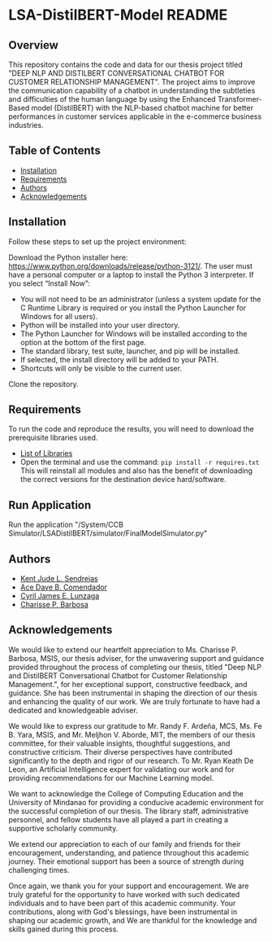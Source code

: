 # LSA-DistilBERT-Model README

## Overview
This repository contains the code and data for our thesis project titled "DEEP NLP AND DISTILBERT CONVERSATIONAL CHATBOT FOR CUSTOMER RELATIONSHIP MANAGEMENT". The project aims to improve the communication capability of a chatbot in understanding the subtleties and difficulties of the human language by using the Enhanced Transformer-Based model (DistilBERT) with the NLP-based chatbot machine for better performances in customer services applicable in the e-commerce business industries.

## Table of Contents
- [Installation](#installation)
- [Requirements](#requirements)
- [Authors](#authors)
- [Acknowledgements](#acknowledgements)

## Installation
Follow these steps to set up the project environment:

Download the Python installer here: https://www.python.org/downloads/release/python-3121/.
The user must have a personal computer or a laptop to install the Python 3 interpreter.
If you select “Install Now”:
- You will not need to be an administrator (unless a system update for the C Runtime Library is required or you install the Python Launcher for Windows for all users).
- Python will be installed into your user directory.
- The Python Launcher for Windows will be installed according to the option at the bottom of the first page.
- The standard library, test suite, launcher, and pip will be installed.
- If selected, the install directory will be added to your PATH.
- Shortcuts will only be visible to the current user.

Clone the repository.

## Requirements
To run the code and reproduce the results, you will need to download the prerequisite libraries used.
- [List of Libraries](https://github.com/KJSendrejas/LSA-DistilBERT-Model/blob/9223b5795561b476720d6eb43665730f53a72285/requires.txt)
- Open the terminal and use the command:
```pip install -r requires.txt```
This will reinstall all modules and also has the benefit of downloading the correct versions for the destination device hard/software.

## Run Application
Run the application "/System/CCB Simulator/LSADistilBERT/simulator/FinalModelSimulator.py"

## Authors
- [Kent Jude L. Sendrejas](https://github.com/KJSendrejas)
- [Ace Dave B. Comendador](https://github.com/Ishik1i)
- [Cyril James E. Lunzaga](https://github.com/DarkMatterCJL)
- [Charisse P. Barbosa]()

## Acknowledgements
We would like to extend our heartfelt appreciation to Ms. Charisse P. Barbosa, MSIS, our thesis adviser, for the unwavering support and guidance provided throughout the process of completing our thesis, titled "Deep NLP and DistilBERT Conversational Chatbot for Customer Relationship Management.", for her exceptional support, constructive feedback, and guidance. She has been instrumental in shaping the direction of our thesis and enhancing the quality of our work. We are truly fortunate to have had a dedicated and knowledgeable adviser.

We would like to express our gratitude to Mr. Randy F. Ardeña, MCS, Ms. Fe B. Yara, MSIS, and Mr. Meljhon V. Aborde, MIT, the members of our thesis committee,  for their valuable insights, thoughtful suggestions, and constructive criticism. Their diverse perspectives have contributed significantly to the depth and rigor of our research. To Mr. Ryan Keath De Leon, an Artificial Intelligence expert for validating our work and for providing recommendations for our Machine Learning model.

We want to acknowledge the College of Computing Education and the University of Mindanao for providing a conducive academic environment for the successful completion of our thesis. The library staff, administrative personnel, and fellow students have all played a part in creating a supportive scholarly community.

We extend our appreciation to each of our family and friends for their encouragement, understanding, and patience throughout this academic journey. Their emotional support has been a source of strength during challenging times.

Once again, we thank you for your support and encouragement. We are truly grateful for the opportunity to have worked with such dedicated individuals and to have been part of this academic community. Your contributions, along with God's blessings, have been instrumental in shaping our academic growth, and We are thankful for the knowledge and skills gained during this process.


